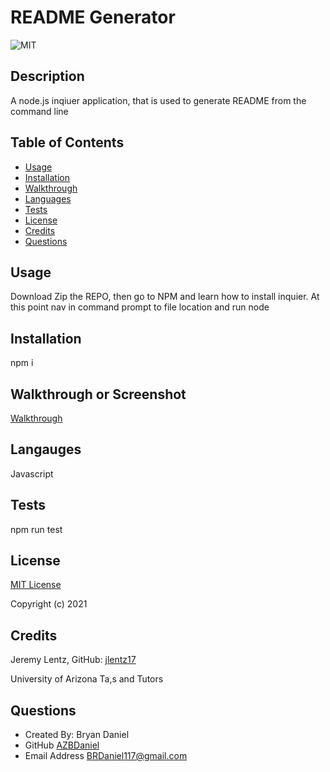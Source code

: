# README Generator

![MIT](https://img.shields.io/static/v1.svg?label=License&message=MIT&color=Orange)

## Description
A node.js inqiuer application, that is used to generate README from the command line


## Table of Contents

- [Usage](#usage)
- [Installation](#installation)
- [Walkthrough](#walkthrough)
- [Languages](#languages)
- [Tests](#tests)
- [License](#license)
- [Credits](#credits)
- [Questions](#questions)

## Usage
Download Zip the REPO, then go to NPM and learn how to install inquier. At this point nav in command prompt to file location and run node

## Installation
npm i

## Walkthrough or Screenshot
[Walkthrough](https://www.youtube.com/watch?v=FRFy1yI7-zc)

## Langauges
Javascript

## Tests
npm run test

## License
[MIT License](https://opensource.org/licenses/MIT)

Copyright (c) 2021

## Credits
Jeremy Lentz, GitHub: [jlentz17](https://github.com/jlentz17)

University of Arizona Ta,s and Tutors

## Questions

- Created By: Bryan Daniel
- GitHub [AZBDaniel](https://github.com/AZBDaniel)
- Email Address BRDaniel117@gmail.com